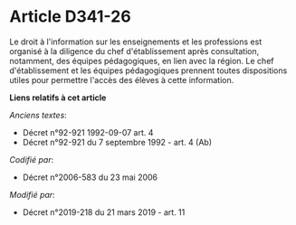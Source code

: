 # Article D341-26

Le droit à l'information sur les enseignements et les professions est organisé à la diligence du chef d'établissement après
consultation, notamment, des équipes pédagogiques, en lien avec la région. Le chef d'établissement et les équipes
pédagogiques prennent toutes dispositions utiles pour permettre l'accès des élèves à cette information.

**Liens relatifs à cet article**

_Anciens textes_:

  - Décret n°92-921 1992-09-07 art. 4
  - Décret n°92-921 du 7 septembre 1992 - art. 4 (Ab)

_Codifié par_:

  - Décret n°2006-583 du 23 mai 2006

_Modifié par_:

  - Décret n°2019-218 du 21 mars 2019 - art. 11
